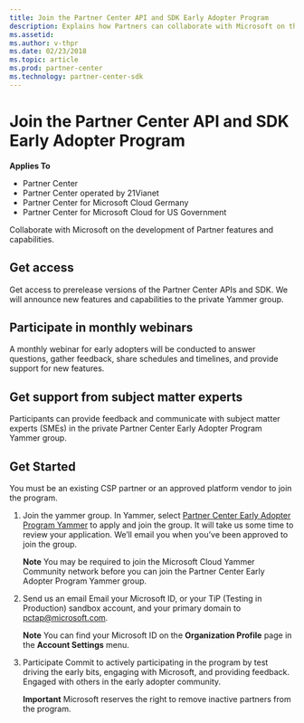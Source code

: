 ```yaml
---
title: Join the Partner Center API and SDK Early Adopter Program 
description: Explains how Partners can collaborate with Microsoft on the development of Partner features and capabilities.
ms.assetid: 
ms.author: v-thpr
ms.date: 02/23/2018
ms.topic: article
ms.prod: partner-center
ms.technology: partner-center-sdk
---
```


# Join the Partner Center API and SDK Early Adopter Program 


**Applies To**

-   Partner Center
-   Partner Center operated by 21Vianet
-   Partner Center for Microsoft Cloud Germany
-   Partner Center for Microsoft Cloud for US Government

Collaborate with Microsoft on the development of Partner features and capabilities.

## <span id="Get_access"></span><span id="get_access"></span><span id="GET_ACCESS"></span>Get access


Get access to prerelease versions of the Partner Center APIs and SDK. We will announce new features and capabilities to the private Yammer group.

## <span id="Participate"></span><span id="participate"></span><span id="PARTICIPATE"></span>Participate in monthly webinars


A monthly webinar for early adopters will be conducted to answer questions, gather feedback, share schedules and timelines, and provide support for new features. 

## <span id="Get_support"></span><span id="get_support"></span><span id="GET_SUPPORT"></span>Get support from subject matter experts 


Participants can provide feedback and communicate with subject matter experts (SMEs) in the private Partner Center Early Adopter Program Yammer group.

## <span id="Get_started"></span><span id="GET_STARTED"></span>Get Started


You must be an existing CSP partner or an approved platform vendor to join the program.

1.  Join the yammer group. 
In Yammer, select [Partner Center Early Adopter Program Yammer](https://www.yammer.com/cloudpartnercommunity/#/threads/inGroup?type=in_group&feedId=5944712&view=all) to apply and join the group. It will take us some time to review your application. We’ll email you when you’ve been approved to join the group. 

    **Note** You may be required to join the Microsoft Cloud Yammer Community network before you can join the Partner Center Early Adopter Program Yammer group. 

2.  Send us an email
Email your Microsoft ID, or your TiP (Testing in Production) sandbox account, and your primary domain to [pctap@microsoft.com](mailto:pctap@microsoft.com).

    **Note** You can find your Microsoft ID on the **Organization Profile** page in the **Account Settings** menu.

3.  Participate
Commit to actively participating in the program by test driving the early bits, engaging with Microsoft, and providing feedback.
Engaged with others in the early adopter community.

    **Important** Microsoft reserves the right to remove inactive partners from the program. 


 

 




